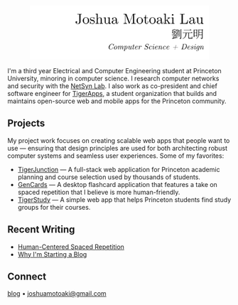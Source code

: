 <p align="center">
  <a href="https://motoaki.dev">
    <img src="./header.png" width="80%">
  </a>
</p>

I'm a third year Electrical and Computer Engineering student at Princeton University, minoring in computer science. I research computer networks and security with the [NetSyn Lab](https://netsyn.princeton.edu/). I also work as co-president and chief software engineer for [TigerApps](https://tigerapps.org/), a student organization that builds and maintains open-source web and mobile apps for the Princeton community. 

## Projects
My project work focuses on creating scalable web apps that people want to use — ensuring that design principles are used for both architecting robust computer systems and seamless user experiences. Some of my favorites:

- [TigerJunction](https://github.com/TigerAppsOrg/tiger-junction) — A full-stack web application for Princeton academic planning and course selection used by thousands of students.
- [GenCards](https://github.com/joshuamotoaki/gen-cards) — A desktop flashcard application that features a take on spaced repetition that I believe is more human-friendly.
- [TigerStudy](https://github.com/TigerAppsOrg/tiger-study-2) — A simple web app that helps Princeton students find study groups for their courses.

## Recent Writing

<!-- BLOG-POST-LIST:START -->
- [Human-Centered Spaced Repetition](https://motoaki.dev/blog/spaced-repetition-advisor/)
- [Why I&#39;m Starting a Blog](https://motoaki.dev/blog/why-blog/)
<!-- BLOG-POST-LIST:END -->

## Connect
[blog](https://motoaki.dev) • joshuamotoaki@gmail.com
